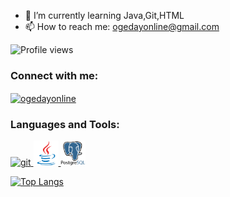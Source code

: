 

- 🌱 I’m currently learning Java,Git,HTML 
- 📫 How to reach me: ogedayonline@gmail.com 





![Profile views](https://gpvc.arturio.dev/ogedayonline)  







<h3 align="left">Connect with me:</h3>
<p align="left">
<a href="https://linkedin.com/in/ogedayonline" target="blank"><img align="center" src="https://raw.githubusercontent.com/rahuldkjain/github-profile-readme-generator/master/src/images/icons/Social/linked-in-alt.svg" alt="ogedayonline" height="30" width="40" /></a>
</p>

<h3 align="left">Languages and Tools:</h3>
<p align="left"> <a href="https://git-scm.com/" target="_blank"> <img src="https://www.vectorlogo.zone/logos/git-scm/git-scm-icon.svg" alt="git" width="40" height="40"/> </a> <a href="https://www.java.com" target="_blank"> <img src="https://raw.githubusercontent.com/devicons/devicon/master/icons/java/java-original.svg" alt="java" width="40" height="40"/> </a> <a href="https://www.postgresql.org" target="_blank"> <img src="https://raw.githubusercontent.com/devicons/devicon/master/icons/postgresql/postgresql-original-wordmark.svg" alt="postgresql" width="40" height="40"/> </a> </p>


[![Top Langs](https://github-readme-stats.vercel.app/api/top-langs/?username=ogedayonline)](https://github.com/anuraghazra/github-readme-stats)

